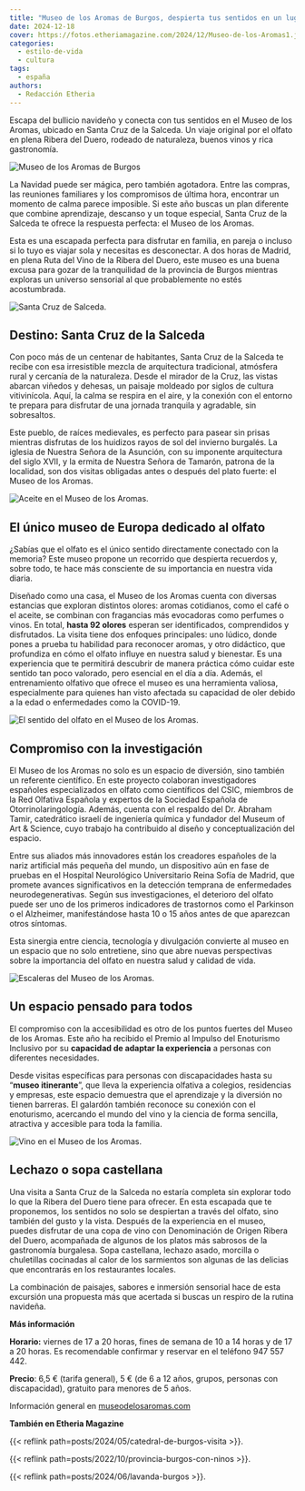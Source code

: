 ```yaml
---
title: "Museo de los Aromas de Burgos, despierta tus sentidos en un lugar único de Europa"
date: 2024-12-18
cover: https://fotos.etheriamagazine.com/2024/12/Museo-de-los-Aromas1.jpeg
categories: 
  - estilo-de-vida
  - cultura
tags: 
  - españa
authors: 
  - Redacción Etheria
---
```


Escapa del bullicio navideño y conecta con tus sentidos en el Museo de los Aromas, 
ubicado en Santa Cruz de la Salceda. Un viaje original por el olfato en plena Ribera del 
Duero, rodeado de naturaleza, buenos vinos y rica gastronomía. 

![Museo de los Aromas de Burgos](https://fotos.etheriamagazine.com/2024/12/Museo-de-los-Aromas1.jpeg "Museo de los Aromas, en Santa Cruz de Salceda.")

La Navidad puede ser mágica, pero también agotadora. Entre las compras, las reuniones 
familiares y los compromisos de última hora, encontrar un momento de calma parece 
imposible. Si este año buscas un plan diferente que combine aprendizaje, descanso y un 
toque especial, Santa Cruz de la Salceda te ofrece la respuesta perfecta: el Museo de 
los Aromas. 

Esta es una escapada perfecta para disfrutar en familia, en pareja o incluso si lo tuyo 
es viajar sola y necesitas es desconectar. A dos horas de Madrid, en plena Ruta del Vino 
de la Ribera del Duero, este museo es una buena excusa para gozar de la tranquilidad de 
la provincia de Burgos mientras exploras un universo sensorial al que probablemente no 
estés acostumbrada. 

![](https://fotos.etheriamagazine.com/2024/12/Santa-Cruz-de-la-Salceda.jpeg "Santa Cruz de Salceda.")

## Destino: Santa Cruz de la Salceda

Con poco más de un centenar de habitantes, Santa Cruz de la Salceda te recibe con esa 
irresistible mezcla de arquitectura tradicional, atmósfera rural y cercanía de la 
naturaleza. Desde el mirador de la Cruz, las vistas abarcan viñedos y dehesas, un 
paisaje moldeado por siglos de cultura vitivinícola. Aquí, la calma se respira en el 
aire, y la conexión con el entorno te prepara para disfrutar de una jornada tranquila y 
agradable, sin sobresaltos. 

Este pueblo, de raíces medievales, es perfecto para pasear sin prisas mientras disfrutas 
de los huidizos rayos de sol del invierno burgalés. La iglesia de Nuestra Señora de la 
Asunción, con su imponente arquitectura del siglo XVII, y la ermita de Nuestra Señora de 
Tamarón, patrona de la localidad, son dos visitas obligadas antes o después del plato 
fuerte: el Museo de los Aromas. 

![Aceite en el Museo de los Aromas.](https://fotos.etheriamagazine.com/2024/12/aceite-museo-aromas.jpeg "Aceite en el Museo de los Aromas.")

## El único museo de Europa dedicado al olfato

¿Sabías que el olfato es el único sentido directamente conectado con la memoria? Este 
museo propone un recorrido que despierta recuerdos y, sobre todo, te hace más consciente 
de su importancia en nuestra vida diaria. 

Diseñado como una casa, el Museo de los Aromas cuenta con diversas estancias que 
exploran distintos olores: aromas cotidianos, como el café o el aceite, se combinan con 
fragancias más evocadoras como perfumes o vinos. En total, **hasta 92 olores** esperan 
ser identificados, comprendidos y disfrutados. La visita tiene dos enfoques principales: 
uno lúdico, donde pones a prueba tu habilidad para reconocer aromas, y otro didáctico, 
que profundiza en cómo el olfato influye en nuestra salud y bienestar. Es una 
experiencia que te permitirá descubrir de manera práctica cómo cuidar este sentido tan 
poco valorado, pero esencial en el día a día. Además, el entrenamiento olfativo que 
ofrece el museo es una herramienta valiosa, especialmente para quienes han visto 
afectada su capacidad de oler debido a la edad o enfermedades como la COVID-19. 

![El sentido del olfato en el Museo de los Aromas.](https://fotos.etheriamagazine.com/2024/12/museo-aromas-anatomia.jpg "El sentido del olfato en el Museo de los Aromas.")

## Compromiso con la investigación

El Museo de los Aromas no solo es un espacio de diversión, sino también un referente 
científico. En este proyecto colaboran investigadores españoles especializados en olfato 
como científicos del CSIC, miembros de la Red Olfativa Española y expertos de la 
Sociedad Española de Otorrinolaringología. Además, cuenta con el respaldo del Dr. 
Abraham Tamir, catedrático israelí de ingeniería química y fundador del Museum of Art & 
Science, cuyo trabajo ha contribuido al diseño y conceptualización del espacio. 

Entre sus aliados más innovadores están los creadores españoles de la nariz artificial 
más pequeña del mundo, un dispositivo aún en fase de pruebas en el Hospital Neurológico 
Universitario Reina Sofía de Madrid, que promete avances significativos en la detección 
temprana de enfermedades neurodegenerativas. Según sus investigaciones, el deterioro del 
olfato puede ser uno de los primeros indicadores de trastornos como el Parkinson o el 
Alzheimer, manifestándose hasta 10 o 15 años antes de que aparezcan otros síntomas. 

Esta sinergia entre ciencia, tecnología y divulgación convierte al museo en un espacio 
que no solo entretiene, sino que abre nuevas perspectivas sobre la importancia del 
olfato en nuestra salud y calidad de vida. 

![Escaleras del Museo de los Aromas.](https://fotos.etheriamagazine.com/2024/12/museo-aromas-burgos.jpg "Escaleras del Museo de los Aromas.")

## Un espacio pensado para todos

El compromiso con la accesibilidad es otro de los puntos fuertes del Museo de los 
Aromas. Este año ha recibido el Premio al Impulso del Enoturismo Inclusivo por su 
**capacidad de adaptar la experiencia** a personas con diferentes necesidades. 

Desde visitas específicas para personas con discapacidades hasta su “**museo 
itinerante**”, que lleva la experiencia olfativa a colegios, residencias y empresas, 
este espacio demuestra que el aprendizaje y la diversión no tienen barreras. El galardón 
también reconoce su conexión con el enoturismo, acercando el mundo del vino y la ciencia 
de forma sencilla, atractiva y accesible para toda la familia. 

![](https://fotos.etheriamagazine.com/2024/12/vinos-museo-aromas.jpeg "Vino en el Museo de los Aromas.")

## Lechazo o sopa castellana

Una visita a Santa Cruz de la Salceda no estaría completa sin explorar todo lo que la 
Ribera del Duero tiene para ofrecer. En esta escapada que te proponemos, los sentidos no 
solo se despiertan a través del olfato, sino también del gusto y la vista. Después de la 
experiencia en el museo, puedes disfrutar de una copa de vino con Denominación de Origen 
Ribera del Duero, acompañada de algunos de los platos más sabrosos de la gastronomía 
burgalesa. Sopa castellana, lechazo asado, morcilla o chuletillas cocinadas al calor de 
los sarmientos son algunas de las delicias que encontrarás en los restaurantes locales. 

La combinación de paisajes, sabores e inmersión sensorial hace de esta excursión una 
propuesta más que acertada si buscas un respiro de la rutina navideña. 

**Más información** 

**Horario:** viernes de 17 a 20 horas, fines de semana de 10 a 14 horas y de 17 a 20 
horas. Es recomendable confirmar y reservar en el teléfono 947 557 442. 

**Precio**: 6,5 € (tarifa general), 5 € (de 6 a 12 años, grupos, personas con 
discapacidad), gratuito para menores de 5 años. 

Información general en [museodelosaromas.com](https://museodelosaromas.com/) 

**También en Etheria Magazine** 

{{< reflink path=posts/2024/05/catedral-de-burgos-visita >}}. 

{{< reflink path=posts/2022/10/provincia-burgos-con-ninos >}}. 

{{< reflink path=posts/2024/06/lavanda-burgos >}}.
